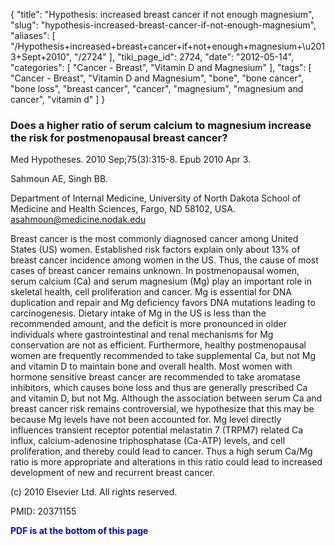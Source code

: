 {
    "title": "Hypothesis: increased breast cancer if not enough magnesium",
    "slug": "hypothesis-increased-breast-cancer-if-not-enough-magnesium",
    "aliases": [
        "/Hypothesis+increased+breast+cancer+if+not+enough+magnesium+\u2013+Sept+2010",
        "/2724"
    ],
    "tiki_page_id": 2724,
    "date": "2012-05-14",
    "categories": [
        "Cancer - Breast",
        "Vitamin D and Magnesium"
    ],
    "tags": [
        "Cancer - Breast",
        "Vitamin D and Magnesium",
        "bone",
        "bone cancer",
        "bone loss",
        "breast cancer",
        "cancer",
        "magnesium",
        "magnesium and cancer",
        "vitamin d"
    ]
}


### Does a higher ratio of serum calcium to magnesium increase the risk for postmenopausal breast cancer?

Med Hypotheses. 2010 Sep;75(3):315-8. Epub 2010 Apr 3.

Sahmoun AE, Singh BB.

Department of Internal Medicine, University of North Dakota School of Medicine and Health Sciences, Fargo, ND 58102, USA. asahmoun@medicine.nodak.edu

Breast cancer is the most commonly diagnosed cancer among United States (US) women. Established risk factors explain only about 13% of breast cancer incidence among women in the US. Thus, the cause of most cases of breast cancer remains unknown. In postmenopausal women, serum calcium (Ca) and serum magnesium (Mg) play an important role in skeletal health, cell proliferation and cancer. Mg is essential for DNA duplication and repair and Mg deficiency favors DNA mutations leading to carcinogenesis. Dietary intake of Mg in the US is less than the recommended amount, and the deficit is more pronounced in older individuals where gastrointestinal and renal mechanisms for Mg conservation are not as efficient. Furthermore, healthy postmenopausal women are frequently recommended to take supplemental Ca, but not Mg and vitamin D to maintain bone and overall health. Most women with hormone sensitive breast cancer are recommended to take aromatase inhibitors, which causes bone loss and thus are generally prescribed Ca and vitamin D, but not Mg. Although the association between serum Ca and breast cancer risk remains controversial, we hypothesize that this may be because Mg levels have not been accounted for. Mg level directly influences transient receptor potential melastatin 7 (TRPM7) related Ca influx, calcium-adenosine triphosphatase (Ca-ATP) levels, and cell proliferation, and thereby could lead to cancer. Thus a high serum Ca/Mg ratio is more appropriate and alterations in this ratio could lead to increased development of new and recurrent breast cancer.

(c) 2010 Elsevier Ltd. All rights reserved.

PMID: 20371155

 **<span style="color:#00F;">PDF is at the bottom of this page</span>**